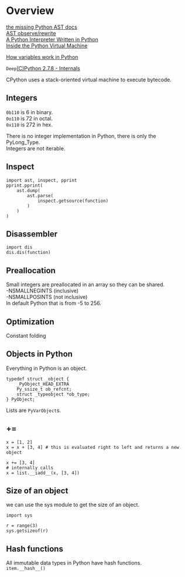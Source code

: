 # Overview

[the missing Python AST docs](https://greentreesnakes.readthedocs.io/)  
[AST observe/rewrite](https://astor.readthedocs.io/)  
[A Python Interpreter Written in Python](https://aosabook.org/en/500L/a-python-interpreter-written-in-python.html)  
[Inside the Python Virtual Machine](https://leanpub.com/insidethepythonvirtualmachine/read)  

[How variables work in Python](https://www.youtube.com/watch?v=Bz3ir-vKqkk)  

`Deep`[(C)Python 2.7.8 - Internals](https://www.youtube.com/playlist?list=PL_bZxIeSa3_-jLnTCaBSDYtJUBPuat10A)  

CPython uses a stack-oriented virtual machine to execute bytecode.  

## Integers
`0b110` is 6 in binary.  
`0o110` is 72 in octal.  
`0x110` is 272 in hex.  

There is no integer implementation in Python, there is only the PyLong_Type.  
Integers are not iterable.  

## Inspect
```
import ast, inspect, pprint
pprint.pprint(
	ast.dump(
		ast.parse(
			inspect.getsource(function)
		)
	)
)
```

## Disassembler
```
import dis
dis.dis(function)
```

## Preallocation
Small integers are preallocated in an array so they can be shared.  
-NSMALLNEGINTS (inclusive)  
-NSMALLPOSINTS (not inclusive)  
In default Python that is from -5 to 256.  

## Optimization
Constant folding  

## Objects in Python
Everything in Python is an object.  
```
typedef struct _object {
    _PyObject_HEAD_EXTRA
    Py_ssize_t ob_refcnt;
    struct _typeobject *ob_type;
} PyObject;
```
Lists are `PyVarObject`s.  

## +=
```
x = [1, 2]
x = x + [3, 4] # this is evaluated right to left and returns a new object

x += [3, 4]
# internally calls
x = list.__iadd__(x, [3, 4])
```

## Size of an object
we can use the sys module to get the size of an object.  
```
import sys

r = range(3)
sys.getsizeof(r)
```

## Hash functions
All immutable data types in Python have hash functions.  
`item.__hash__()`  
